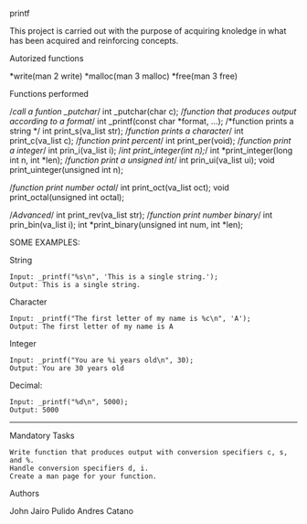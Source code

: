 printf

This project is carried out with the purpose of acquiring knoledge in what has been acquired and reinforcing concepts.

Autorized functions

*write(man 2 write)
*malloc(man 3 malloc)
*free(man 3 free)

Functions performed


/*call a funtion _putchar*/
int _putchar(char c);
/*function that produces output according to a format*/
int _printf(const char *format, ...);
/*function prints a string */
int print_s(va_list str);
/*function prints a character*/
int print_c(va_list c);
/*function print percent*/
int print_per(void);
/*function print a integer*/
int prin_i(va_list i);
/*int print_integer(int n);*/
int *print_integer(long int n, int *len);
/*function print a unsigned int*/
int prin_ui(va_list ui);
void print_uinteger(unsigned int n);

/*function print number octal*/
int print_oct(va_list oct);
void print_octal(unsigned int octal);

/*Advanced*/
int print_rev(va_list str);
/*function print number binary*/
int prin_bin(va_list i);
int *print_binary(unsigned int num, int *len);

SOME EXAMPLES:

String

    Input: _printf("%s\n", 'This is a single string.');
    Output: This is a single string.

Character

    Input: _printf("The first letter of my name is %c\n", 'A');
    Output: The first letter of my name is A

Integer

    Input: _printf("You are %i years old\n", 30);
    Output: You are 30 years old

Decimal:

    Input: _printf("%d\n", 5000);
    Output: 5000

---

Mandatory Tasks

    Write function that produces output with conversion specifiers c, s, and %.
    Handle conversion specifiers d, i.
    Create a man page for your function.

Authors

John Jairo Pulido
Andres Catano


